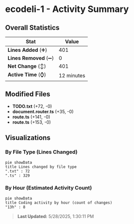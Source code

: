 # ecodeli-1 - Activity Summary 

## Overall Statistics

| Stat                   | Value                                                             |
| ---------------------- | ----------------------------------------------------------------- |
| **Lines Added** (➕)   | 401                                          |
| **Lines Removed** (➖) | 0                                        |
| **Net Change** (↕)    | 401                |
| **Active Time** (⌚)   | 12 minutes |


## Modified Files
- **TODO.txt** (+72, -0)
- **document.router.ts** (+35, -0)
- **route.ts** (+141, -0)
- **route.ts** (+153, -0)

## Visualizations

### By File Type (Lines Changed)

```mermaid
pie showData
title Lines changed by file type
".txt" : 72
".ts" : 329
```

### By Hour (Estimated Activity Count)

```mermaid
pie showData
title Coding activity by hour (count of changes)
"13h" : 8
```


> **Last Updated:** 5/28/2025, 1:30:11 PM